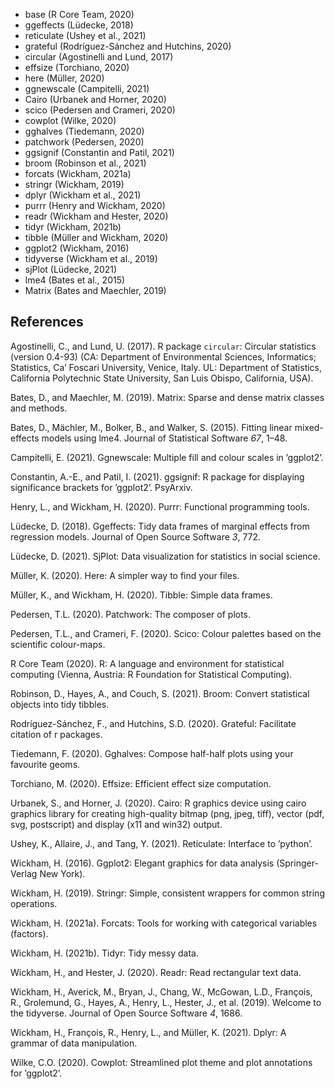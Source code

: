 -   base (R Core Team, 2020)
-   ggeffects (Lüdecke, 2018)
-   reticulate (Ushey et al., 2021)
-   grateful (Rodríguez-Sánchez and Hutchins, 2020)
-   circular (Agostinelli and Lund, 2017)
-   effsize (Torchiano, 2020)
-   here (Müller, 2020)
-   ggnewscale (Campitelli, 2021)
-   Cairo (Urbanek and Horner, 2020)
-   scico (Pedersen and Crameri, 2020)
-   cowplot (Wilke, 2020)
-   gghalves (Tiedemann, 2020)
-   patchwork (Pedersen, 2020)
-   ggsignif (Constantin and Patil, 2021)
-   broom (Robinson et al., 2021)
-   forcats (Wickham, 2021a)
-   stringr (Wickham, 2019)
-   dplyr (Wickham et al., 2021)
-   purrr (Henry and Wickham, 2020)
-   readr (Wickham and Hester, 2020)
-   tidyr (Wickham, 2021b)
-   tibble (Müller and Wickham, 2020)
-   ggplot2 (Wickham, 2016)
-   tidyverse (Wickham et al., 2019)
-   sjPlot (Lüdecke, 2021)
-   lme4 (Bates et al., 2015)
-   Matrix (Bates and Maechler, 2019)

References
----------

Agostinelli, C., and Lund, U. (2017). R package `circular`: Circular
statistics (version 0.4-93) (CA: Department of Environmental Sciences,
Informatics; Statistics, Ca’ Foscari University, Venice, Italy. UL:
Department of Statistics, California Polytechnic State University, San
Luis Obispo, California, USA).

Bates, D., and Maechler, M. (2019). Matrix: Sparse and dense matrix
classes and methods.

Bates, D., Mächler, M., Bolker, B., and Walker, S. (2015). Fitting
linear mixed-effects models using lme4. Journal of Statistical Software
*67*, 1–48.

Campitelli, E. (2021). Ggnewscale: Multiple fill and colour scales in
’ggplot2’.

Constantin, A.-E., and Patil, I. (2021). ggsignif: R package for
displaying significance brackets for ’ggplot2’. PsyArxiv.

Henry, L., and Wickham, H. (2020). Purrr: Functional programming tools.

Lüdecke, D. (2018). Ggeffects: Tidy data frames of marginal effects from
regression models. Journal of Open Source Software *3*, 772.

Lüdecke, D. (2021). SjPlot: Data visualization for statistics in social
science.

Müller, K. (2020). Here: A simpler way to find your files.

Müller, K., and Wickham, H. (2020). Tibble: Simple data frames.

Pedersen, T.L. (2020). Patchwork: The composer of plots.

Pedersen, T.L., and Crameri, F. (2020). Scico: Colour palettes based on
the scientific colour-maps.

R Core Team (2020). R: A language and environment for statistical
computing (Vienna, Austria: R Foundation for Statistical Computing).

Robinson, D., Hayes, A., and Couch, S. (2021). Broom: Convert
statistical objects into tidy tibbles.

Rodríguez-Sánchez, F., and Hutchins, S.D. (2020). Grateful: Facilitate
citation of r packages.

Tiedemann, F. (2020). Gghalves: Compose half-half plots using your
favourite geoms.

Torchiano, M. (2020). Effsize: Efficient effect size computation.

Urbanek, S., and Horner, J. (2020). Cairo: R graphics device using cairo
graphics library for creating high-quality bitmap (png, jpeg, tiff),
vector (pdf, svg, postscript) and display (x11 and win32) output.

Ushey, K., Allaire, J., and Tang, Y. (2021). Reticulate: Interface to
’python’.

Wickham, H. (2016). Ggplot2: Elegant graphics for data analysis
(Springer-Verlag New York).

Wickham, H. (2019). Stringr: Simple, consistent wrappers for common
string operations.

Wickham, H. (2021a). Forcats: Tools for working with categorical
variables (factors).

Wickham, H. (2021b). Tidyr: Tidy messy data.

Wickham, H., and Hester, J. (2020). Readr: Read rectangular text data.

Wickham, H., Averick, M., Bryan, J., Chang, W., McGowan, L.D., François,
R., Grolemund, G., Hayes, A., Henry, L., Hester, J., et al. (2019).
Welcome to the tidyverse. Journal of Open Source Software *4*, 1686.

Wickham, H., François, R., Henry, L., and Müller, K. (2021). Dplyr: A
grammar of data manipulation.

Wilke, C.O. (2020). Cowplot: Streamlined plot theme and plot annotations
for ’ggplot2’.
